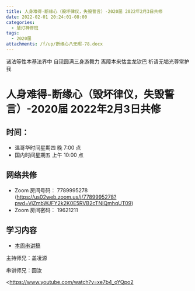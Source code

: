 ```yaml
---
title: 人身难得-断缘心（毁坏律仪，失毁誓言）-2020届 2022年2月3日共修
date: 2022-02-01 20:24:01-08:00
categories:
  - 慧灯禅修班
tags:
  - 2020届
attachments: /f/up/断缘心八无暇-78.docx
---
```

诸法等性本基法界中 自现圆满三身游舞力 
离障本来怙主龙钦巴 祈请无垢光尊常护我

# 人身难得-断缘心（毁坏律仪，失毁誓言）-2020届 2022年2月3日共修

## 时间：

* 温哥华时间星期四 晚 7:00 点
* 国内时间星期五 上午 10:00 点

## 网络共修

* Zoom 房间号码： 7789995278 (<https://us02web.zoom.us/j/7789995278?pwd=VjZmbWJFY2k2K0E5RVB2cTNIQmhqUT09>)
* Zoom 房间密码： 19621211

## 学习内容

* [本周串讲稿](https://s3.ap-northeast-1.wasabisys.com/hdcx/hdv/f/up/断缘心八无暇-78.docx)

主持师兄：盖凌源

串讲师兄：圆汝

<https://www.youtube.com/watch?v=xe7b4_oYQpo2